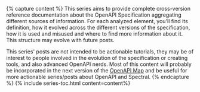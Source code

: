 {% capture content %}
This series aims to provide complete cross-version reference documentation about the OpenAPI Specification aggregating different sources of information. For each analyzed element, you'll find its definition, how it evolved across the different versions of the specification, how it is used and misused and where to find more information about it. This structure may evolve with future posts.

This series' posts are not intended to be actionable tutorials, they may be of interest to people involved in the evolution of the specification or creating tools, and also advanced OpenAPI nerds. Most of this content will probably be incorporated in the next version of the [OpenAPI Map](https://apihandyman.io/toolbox/openapi-map/) and be useful for more actionable series/posts about OpenAPI and Spectral.
{% endcapture %}
{% include series-toc.html content=content%}